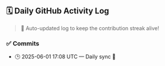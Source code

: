 ## 🗓️ Daily GitHub Activity Log

> 🤖 Auto-updated log to keep the contribution streak alive!

### ✅ Commits

- 🕒 2025-06-01 17:08 UTC — Daily sync 🌿

